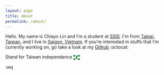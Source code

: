```yaml
---
layout: page
title: About
permalink: /about/
---
```


Hello. My name is Chiayo Lin and I’m a student at [SSIS][1]. I'm from [Taipei, 
Taiwan][t], and I live in [Saigon, Vietnam][s]. If you’re interested in stuffs that I’m 
currently working on, go take a look at my [Github][2] :octocat:

Stand for Taiwan independence 
<img class="emoji" title=":tw:" alt=":tw:" src="/assets/images/emoji/tw.png" height="15" width="20" align="absmiddle" />

[1]: http://www.ssis.edu.vn/
[t]: https://goo.gl/maps/oGDrf
[s]: https://goo.gl/maps/Skp06
[2]: https://github.com/chiayolin/

:wq
